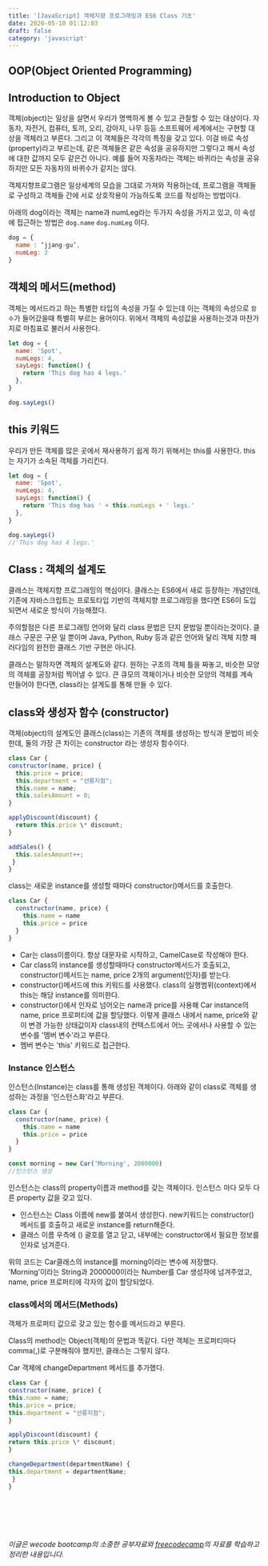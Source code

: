 ```yaml
---
title: '[JavaScript] 객체지향 프로그래밍과 ES6 Class 기초'
date: 2020-05-10 01:12:03
draft: false
category: 'javascript'
---
```


## OOP(Object Oriented Programming)

## Introduction to Object

객체(object)는 일상을 살면서 우리가 명백하게 볼 수 있고 관찰할 수 있는 대상이다.
자동차, 자전거, 컴퓨터, 토끼, 오리, 강아지, 나무 등등 소프트웨어 세계에서는 구현할 대상을 객체라고 부른다.
그리고 이 객체들은 각각의 특징을 갖고 있다. 이걸 바로 속성(property)라고 부르는데,
같은 객체들은 같은 속성을 공유하지만 그렇다고 해서 속성에 대한 값까지 모두 같은건 아니다.
예를 들어 자동차라는 객체는 바퀴라는 속성을 공유하지만 모든 자동차의 바퀴수가 같지는 않다.

객체지향프로그램은 일상세계의 모습을 그대로 가져와 적용하는데, 프로그램을 객체들로 구성하고
객체들 간에 서로 상호작용이 가능하도록 코드를 작성하는 방법이다. <br>

아래의 dog이라는 객체는 name과 numLeg라는 두가지 속성을 가지고 있고,
이 속성에 접근하는 방법은
`dog.name`
`dog.numLeg` 이다.

```javascript
dog = {
  name : ‘jjang-gu’,
  numLeg: 2
}
```

## 객체의 메서드(method)

객체는 메서드라고 하는 특별한 타입의 속성을 가질 수 있는데 이는 객체의 속성으로 `함수`가 들어갔을때 특별히 부르는 용어이다. 위에서 객체의 속성값을 사용하는것과 마찬가지로 마침표로 불러서 사용한다.

```javascript
let dog = {
  name: 'Spot',
  numLegs: 4,
  sayLegs: function() {
    return 'This dog has 4 legs.'
  },
}

dog.sayLegs()
```

## this 키워드

우리가 만든 객체를 많은 곳에서 재사용하기 쉽게 하기 위해서는 this를 사용한다.
this는 자기가 소속된 객체를 가리킨다.

```javascript
let dog = {
  name: 'Spot',
  numLegs: 4,
  sayLegs: function() {
    return 'This dog has ' + this.numLegs + ' legs.'
  },
}

dog.sayLegs()
//'This dog has 4 legs.'
```

## Class : 객체의 설계도

클래스는 객체지향 프로그래밍의 핵심이다.
클래스는 ES6에서 새로 등장하는 개념인데, 기존에 자바스크립트는 프로토타입 기반의 객체지향 프로그래밍을 했다면 ES6이 도입되면서 새로운 방식이 가능해졌다.

주의할점은 다른 프로그래밍 언어와 달리 class 문법은 단지 문법일 뿐이라는것이다. 클래스 구문은 구문 일 뿐이며 Java, Python, Ruby 등과 같은 언어와 달리 객체 지향 패러다임의 완전한 클래스 기반 구현은 아니다.

클래스는 말하자면 객체의 설계도와 같다. 원하는 구조의 객체 틀을 짜놓고, 비슷한 모양의 객체를 공장처럼 찍어낼 수 있다.
큰 큐모의 객체이거나 비슷한 모양의 객체를 계속 만들어야 한다면,
class라는 설계도를 통해 만들 수 있다.

## class와 생성자 함수 (constructor)

객체(object)의 설계도인 클래스(class)는 기존의 객체를 생성하는 방식과 문법이 비슷한데,
둘의 가장 큰 차이는 constructor 라는 생성자 함수이다.

```javascript
class Car {
constructor(name, price) {
  this.price = price;
  this.department = "선릉지점";
  this.name = name;
  this.salesAmount = 0;
}

applyDiscount(discount) {
  return this.price \* discount;
}

addSales() {
  this.salesAmount++;
 }
}
```

class는 새로운 instance를 생성할 때마다 constructor()메서드를 호출한다.

```javascript
class Car {
  constructor(name, price) {
    this.name = name
    this.price = price
  }
}
```

- Car는 class이름이다. 항상 대문자로 시작하고, CamelCase로 작성해야 한다.
- Car class의 instance를 생성할때마다 constructor메서드가 호출되고,
  constructor()메서드는 name, price 2개의 argument(인자)를 받는다.
- constructor()메서드에 this 키워드를 사용했다. class의 실행범위(context)에서 this는 해당 instance를 의미한다.
- constructor()에서 인자로 넘어오는 name과 price를 사용해 Car instance의 name, price 프로퍼티에 값을 할당했다. 이렇게 클래스 내에서 name, price와 같이 변경 가능한 상태값이자 class내의 컨텍스트에서 어느 곳에서나 사용할 수 있는 변수를 '멤버 변수'라고 부른다.
- 멤버 변수는 'this' 키워드로 접근한다.

### Instance 인스턴스

인스턴스(Instance)는 class를 통해 생성된 객체이다.
아래와 같이 class로 객체를 생성하는 과정을 '인스턴스화'라고 부른다.

```javascript
class Car {
  constructor(name, price) {
    this.name = name
    this.price = price
  }
}

const morning = new Car('Morning', 2000000)
//인스턴스 생성
```

인스턴스는 class의 property이름과 method를 갖는 객체이다.
인스턴스 마다 모두 다른 property 값을 갖고 있다.

- 인스턴스는 Class 이름에 new를 붙여서 생성한다. new키워드는 constructor() 메서드를 호출하고 새로운 instance를 return해준다.
- 클래스 이름 우측에 () 괄호를 열고 닫고, 내부에는 constructor에서 필요한 정보를 인자로 넘겨준다.

위의 코드는 Car클래스의 instance를 morning이라는 변수에 저장했다. <br>
'Morning'이라는 String과 2000000이라는 Number를 Car 생성자에 넘겨주었고, name, price 프로퍼티에 각자의 값이 할당되었다.

### class에서의 메서드(Methods)

객체가 프로퍼티 값으로 갖고 있는 함수를 메서드라고 부른다.

Class의 method는 Object(객체)의 문법과 똑같다.
다만 객체는 프로퍼티마다 comma(,)로 구분해줘야 했지만, 클래스는 그렇지 않다.

Car 객체에 changeDepartment 메서드를 추가했다.

```javascript
class Car {
constructor(name, price) {
this.name = name;
this.price = price;
this.department = "선릉지점";
}

applyDiscount(discount) {
return this.price \* discount;
}

changeDepartment(departmentName) {
this.department = departmentName;
 }
}
```

<br>
<br>
<br>
<br>

_이글은 wecode bootcamp의 소중한 공부자료와 [freecodecamp](https://www.freecodecamp.org/learn/)의 자료를 학습하고 정리한 내용입니다._
